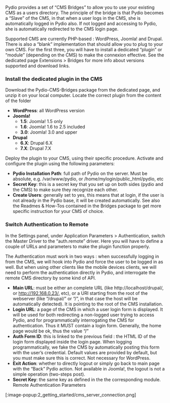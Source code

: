 Pydio provides a set of “CMS Bridges” to allow you to use your existing CMS as a users directory. The principle of the bridge is that Pydio becomes a “Slave” of the CMS, in that when a user logs in the CMS, she is automatically logged in Pydio also. If not logged and accessing to Pydio, she is automatically redirected to the CMS login page.

Supported CMS are currently PHP-based : WordPress, Joomla! and Drupal. There is also a “blank” implementation that should allow you to plug to your own CMS. For the first three, you will have to install a dedicated “plugin” or “module” (depending on the CMS) to make the connexion effective. See the dedicated page Extensions > Bridges for more info about versions supported and download links.

### Install the dedicated plugin in the CMS
Download the Pydio-CMS-Bridges package from the dedicated page, and unzip it on your local computer. Locate the correct plugin from the content of the folder

+ **WordPress**: all WordPress version
+ **Joomla!**
    - **1.5**: Joomla! 1.5 only
    - **1.6**: Joomla! 1.6 to 2.5 included
    - **3.0**: Joomla! 3.0 and upper
+ **Drupal**
    - **6.X**: Drupal 6.X
    - **7.X**: Drupal 7.X

Deploy the plugin to your CMS, using their specific procedure. Activate and configure the plugin using the following parameters:

+ **Pydio Installation Path**: full path of Pydio on the server. Must be absolute, e.g. /var/www/pydio, or /home/mylogin/public_html/pydio, etc
+ **Secret Key**: this is a secret key that you set up on both sides (pydio and the CMS) to make sure they recognize each other.
+ **Create Users**: generally set to yes, this means that at login, if the user is not already in the Pydio base, it will be created automatically.
See also the Readmes & How-Tos contained in the Bridges package to get more specific instruction for your CMS of choice.

### Switch Authentication to Remote
In the Settings panel, under Application Parameters > Authentication, switch the Master Driver to the “auth.remote” driver. Here you will have to define a couple of URLs and parameters to make the plugin function properly.

The Authentication must work in two ways : when successfully logging in from the CMS, we will hook into Pydio and force the user to be logged in as well. But when using other clients like the mobile devices clients, we will need to perform the authentication directly in Pydio, and interrogate the remote CMS directory by some kind of API.

+ **Main URL**:  must be either an complete URL (like http://localhost/drupal/, or http://192.168.0.23/, etc), or a URI starting from the root of the webserver (like “/drupal/” or “/”, in that case the host will be automatically detected). It is pointing to the root of the CMS installation.
+ **Login URL**: a page of the CMS in which a user login form is displayed. It will be used for both redirecting a non-logged user trying to access Pydio, and for programmatically interrogating the CMS for authentication. Thus it MUST contain a login form. Generally, the home page would be ok, thus the value “/”
+ **Auth Form ID**: this is linked to the previous field : the HTML ID of the login form displayed inside the login page. When logging programmatically, we fake the CMS by automatically posting this form with the user’s credential. Default values are provided by default, but you must make sure this is correct. Not necessary for WordPress.
+ **Exit Action**: whether to directly logout or simply go back to main page with the “Back” Pydio action. Not available in Joomla!, the logout is not a simple operation (two-steps post).
+ **Secret Key**: the same key as defined in the the corresponding module.
Remote Authentication Parameters

[:image-popup:2_getting_started/cms_server_connection.png]
